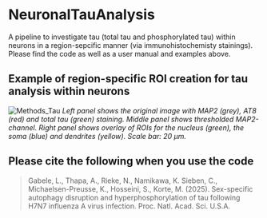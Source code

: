 # NeuronalTauAnalysis
A pipeline to investigate tau (total tau and phosphorylated tau) within neurons in a region-sepcific manner (via immunohistochemisty stainings).
Please find the code as well as a user manual and examples above.

## Example of region-specific ROI creation for tau analysis within neurons
![Methods_Tau](https://github.com/user-attachments/assets/f7c5455c-1007-4b79-83be-d9acd46af4d8)
_Left panel shows the original image with MAP2 (grey), AT8 (red) and total tau (green) staining. Middle panel shows thresholded MAP2-channel. Right panel shows overlay of ROIs for the nucleus (green), the soma (blue) and dendrites (yellow). Scale bar: 20 µm._

## Please cite the following when you use the code
> Gabele, L., Thapa, A., Rieke, N., Namikawa, K. Sieben, C., Michaelsen-Preusse, K., Hosseini, S., Korte, M. (2025). Sex-specific autophagy disruption and hyperphosphorylation of tau following H7N7 influenza A virus infection. Proc. Natl. Acad. Sci. U.S.A.
